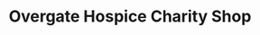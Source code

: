 ---
title: "Overgate Hospice Charity Shop"
url: /brighouse/overgate-hospice-charity-shop/
shop: Gebrauchtwaren
---